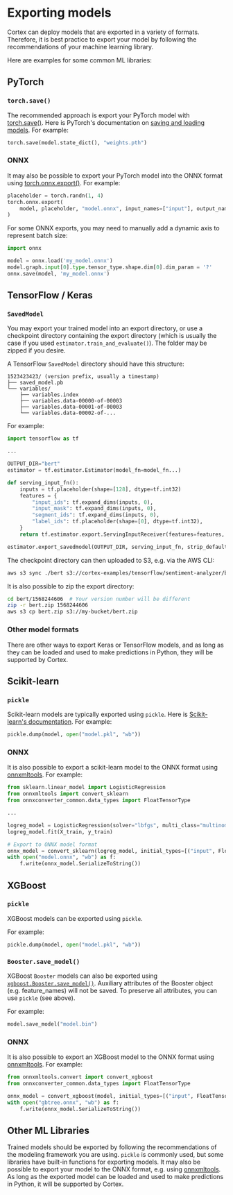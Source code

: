 # Exporting models

Cortex can deploy models that are exported in a variety of formats. Therefore, it is best practice to export your model by following the recommendations of your machine learning library.

Here are examples for some common ML libraries:

## PyTorch

### `torch.save()`

The recommended approach is export your PyTorch model with [torch.save()](https://pytorch.org/docs/stable/torch.html?highlight=save#torch.save). Here is PyTorch's documentation on [saving and loading models](https://pytorch.org/tutorials/beginner/saving_loading_models.html). For example:

```python
torch.save(model.state_dict(), "weights.pth")
```

### ONNX

It may also be possible to export your PyTorch model into the ONNX format using [torch.onnx.export()](https://pytorch.org/docs/stable/onnx.html#torch.onnx.export). For example:

```python
placeholder = torch.randn(1, 4)
torch.onnx.export(
    model, placeholder, "model.onnx", input_names=["input"], output_names=["species"]
)
```

For some ONNX exports, you may need to manually add a dynamic axis to represent batch size:

```python
import onnx

model = onnx.load('my_model.onnx')
model.graph.input[0].type.tensor_type.shape.dim[0].dim_param = '?'
onnx.save(model, 'my_model.onnx')
```

## TensorFlow / Keras

### `SavedModel`

You may export your trained model into an export directory, or use a checkpoint directory containing the export directory (which is usually the case if you used `estimator.train_and_evaluate()`). The folder may be zipped if you desire.

A TensorFlow `SavedModel` directory should have this structure:

```text
1523423423/ (version prefix, usually a timestamp)
├── saved_model.pb
└── variables/
    ├── variables.index
    ├── variables.data-00000-of-00003
    ├── variables.data-00001-of-00003
    └── variables.data-00002-of-...
```

For example:

```python
import tensorflow as tf

...

OUTPUT_DIR="bert"
estimator = tf.estimator.Estimator(model_fn=model_fn...)

def serving_input_fn():
    inputs = tf.placeholder(shape=[128], dtype=tf.int32)
    features = {
        "input_ids": tf.expand_dims(inputs, 0),
        "input_mask": tf.expand_dims(inputs, 0),
        "segment_ids": tf.expand_dims(inputs, 0),
        "label_ids": tf.placeholder(shape=[0], dtype=tf.int32),
    }
    return tf.estimator.export.ServingInputReceiver(features=features, receiver_tensors=inputs)

estimator.export_savedmodel(OUTPUT_DIR, serving_input_fn, strip_default_attrs=True)
```

The checkpoint directory can then uploaded to S3, e.g. via the AWS CLI:

```bash
aws s3 sync ./bert s3://cortex-examples/tensorflow/sentiment-analyzer/bert
```

It is also possible to zip the export directory:

```bash
cd bert/1568244606  # Your version number will be different
zip -r bert.zip 1568244606
aws s3 cp bert.zip s3://my-bucket/bert.zip
```

### Other model formats

There are other ways to export Keras or TensorFlow models, and as long as they can be loaded and used to make predictions in Python, they will be supported by Cortex.

## Scikit-learn

### `pickle`

Scikit-learn models are typically exported using `pickle`. Here is [Scikit-learn's documentation](https://scikit-learn.org/stable/modules/model_persistence.html). For example:

```python
pickle.dump(model, open("model.pkl", "wb"))
```

### ONNX

It is also possible to export a scikit-learn model to the ONNX format using [onnxmltools](https://github.com/onnx/onnxmltools). For example:

```python
from sklearn.linear_model import LogisticRegression
from onnxmltools import convert_sklearn
from onnxconverter_common.data_types import FloatTensorType

...

logreg_model = LogisticRegression(solver="lbfgs", multi_class="multinomial")
logreg_model.fit(X_train, y_train)

# Export to ONNX model format
onnx_model = convert_sklearn(logreg_model, initial_types=[("input", FloatTensorType([1, 4]))])
with open("model.onnx", "wb") as f:
    f.write(onnx_model.SerializeToString())
```

## XGBoost

### `pickle`

XGBoost models can be exported using `pickle`.

For example:

```python
pickle.dump(model, open("model.pkl", "wb"))
```

### `Booster.save_model()`

XGBoost `Booster` models can also be exported using [`xgboost.Booster.save_model()`](https://xgboost.readthedocs.io/en/latest/python/python_api.html#xgboost.Booster.save_model). Auxiliary attributes of the Booster object (e.g. feature_names) will not be saved. To preserve all attributes, you can use `pickle` (see above).

For example:

```python
model.save_model("model.bin")
```

### ONNX

It is also possible to export an XGBoost model to the ONNX format using [onnxmltools](https://github.com/onnx/onnxmltools). For example:

```python
from onnxmltools.convert import convert_xgboost
from onnxconverter_common.data_types import FloatTensorType

onnx_model = convert_xgboost(model, initial_types=[("input", FloatTensorType([1, 4]))])
with open("gbtree.onnx", "wb") as f:
    f.write(onnx_model.SerializeToString())
```

## Other ML Libraries

Trained models should be exported by following the recommendations of the modeling framework you are using. `pickle` is commonly used, but some libraries have built-in functions for exporting models. It may also be possible to export your model to the ONNX format, e.g. using [onnxmltools](https://github.com/onnx/onnxmltools). As long as the exported model can be loaded and used to make predictions in Python, it will be supported by Cortex.
